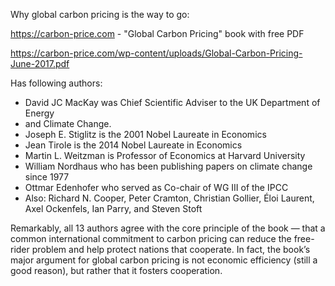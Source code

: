 Why global carbon pricing is the way to go:

https://carbon-price.com - "Global Carbon Pricing" book with free PDF

https://carbon-price.com/wp-content/uploads/Global-Carbon-Pricing-June-2017.pdf 

Has following authors:

* David JC MacKay was Chief Scientific Adviser to the UK Department of Energy
* and Climate Change.
* Joseph E. Stiglitz is the 2001 Nobel Laureate in Economics
* Jean Tirole is the 2014 Nobel Laureate in Economics
* Martin L. Weitzman is Professor of Economics at Harvard University
* William Nordhaus who has been publishing papers on climate change since 1977
* Ottmar Edenhofer who served as Co-chair of WG III of the IPCC
* Also: Richard N. Cooper, Peter Cramton, Christian Gollier, Éloi Laurent, Axel Ockenfels, Ian Parry, and Steven Stoft

Remarkably, all 13 authors agree with the core principle of the book — that a common international commitment to carbon pricing can reduce the free-rider problem and help protect nations that cooperate. In fact, the book’s major argument for global carbon pricing is not economic efficiency (still a good reason), but rather that it fosters cooperation.
